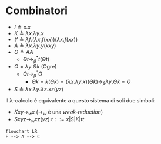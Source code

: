 # Combinatori

- $I≜x.x$
- $K≜λx.λy.x$
- $Y ≜ λf.(λx.f(xx))(λx.f(xx))$
- $A≜λx.λy.y(xxy)$
- $Θ≜AA$
	- $Θt→_β^*t(Θt)$
- $O=λy.Θk$ (Ogre)
	- $Ot→_β^* O$
		- $Θk=k(Θk)=(λx.λy.x)(Θk)→_β λy.Θk=O$
- $S≜λx.λy.λz.xz(yz)$

Il λ-calcolo è equivalente a questo sistema di soli due simboli:

- $Kxy→_w x$ ($→_w$ è una *weak-reduction*)
- $Sxyz →_w xz(yz)$
$t::=x|S|K|tt$

```mermaid
flowchart LR
F --> Λ --> C
```
